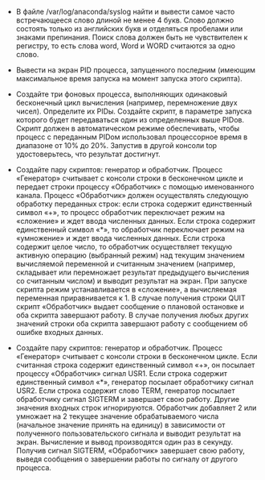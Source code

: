 
- В файле /var/log/anaconda/syslog найти и вывести самое часто встречающееся слово длиной не менее 4
букв. Слово должно состоять только из английских букв и отделяться пробелами или знаками
препинания. Поиск слова должен быть не чувствителен к регистру, то есть слова word, Word и WORD
считаются за одно слово.

- Вывести на экран PID процесса, запущенного последним (имеющим максимальное время запуска на
момент запуска этого скрипта).

- Создайте три фоновых процесса, выполняющих одинаковый бесконечный цикл вычисления
(например, перемножение двух чисел). Определите их PIDы. Создайте скрипт, в параметре запуска
которого будет передаваться один из определенных выше PIDов. Скрипт должен в автоматическом
режиме обеспечивать, чтобы процесс с переданным PIDом использовал процессорное время в
диапазоне от 10% до 20%. Запустив в другой консоли top удостоверьтесь, что результат достигнут.

- Создайте пару скриптов: генератор и обработчик. Процесс «Генератор» считывает с консоли строки в
бесконечном цикле и передает строки процессу «Обработчик» с помощью именованного канала.
Процесс «Обработчик» должен осуществлять следующую обработку переданных строк: если строка
содержит единственный символ «+», то процесс обработчик переключает режим на «сложение» и
ждет ввода численных данных. Если строка содержит единственный символ «*», то обработчик
переключает режим на «умножение» и ждет ввода численных данных. Если строка содержит целое
число, то обработчик осуществляет текущую активную операцию (выбранный режим) над текущим
значением вычисляемой переменной и считанным значением (например, складывает или перемножает
результат предыдущего вычисления со считанным числом) и выводит результат на экран. При запуске
скрипта режим устанавливается в «сложение», а вычисляемая переменная приравнивается к 1. В
случае получения строки QUIT скрипт «Обработчик» выдает сообщение о плановой остановке и оба
скрипта завершают работу. В случае получения любых других значений строки оба скрипта
завершают работу с сообщением об ошибке входных данных.

- Создайте пару скриптов: генератор и обработчик. Процесс «Генератор» считывает с консоли строки в
бесконечном цикле. Если считанная строка содержит единственный символ «+», он посылает
процессу «Обработчик» сигнал USR1. Если строка содержит единственный символ «*», генератор
посылает обработчику сигнал USR2. Если строка содержит слово TERM, генератор посылает
обработчику сигнал SIGTERM и завершает свою работу. Другие значения входных строк
игнорируются. Обработчик добавляет 2 или умножает на 2 текущее значение обрабатываемого числа
(начальное значение принять на единицу) в зависимости от полученного пользовательского сигнала и
выводит результат на экран. Вычисление и вывод производятся один раз в секунду. Получив сигнал
SIGTERM, «Обработчик» завершает свою работу, выведя сообщения о завершении работы по сигналу
от другого процесса.
